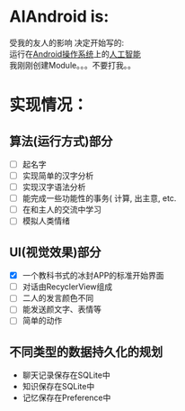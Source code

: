 # AIAndroid is:
受我的友人的影响 决定开始写的:<br/>
运行在[Android操作系统](http://baike.baidu.com/link?url=Fq6NnG8s-GSI9lQ3EsBQyI0Km0zICP-RA4kNTK4083ZGfQ9CBZ2Ews7V-zlmPulmX6qG7mbMYXpdpayxfPfKf7GAzQxtxLJzVYnVHG47Pw3)上的[人工智能](http://baike.baidu.com/link?url=vd1SM2trGRrWeWv5uerz1PTu1G1PTLQTBgNXTd9bDGoWizhDFFdZlR8KnHpTxZE3eLcJvV0YXs-OwDdvNWHvi6LzMWf5oRnuaj2E1BL7QOq)<br/>
我刚刚创建Module。。。不要打我。。<br/>

# 实现情况：

## 算法(运行方式)部分
- [ ] 起名字
- [ ] 实现简单的汉字分析
- [ ] 实现汉字语法分析
- [ ] 能完成一些功能性的事务( 计算, 出主意, etc.
- [ ] 在和主人的交流中学习
- [ ] 模拟人类情绪

## UI(视觉效果)部分
- [X] 一个教科书式的冰封APP的标准开始界面
- [ ] 对话由RecyclerView组成
- [ ] 二人的发言颜色不同
- [ ] 能发送颜文字、表情等
- [ ] 简单的动作

## 不同类型的数据持久化的规划
+ 聊天记录保存在SQLite中
+ 知识保存在SQLite中
+ 记忆保存在Preference中
